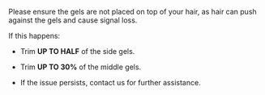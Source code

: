 Please ensure the gels are not placed on top of your hair, as hair can push against the gels and cause signal loss. 

If this happens:

- Trim **UP TO HALF** of the side gels.

- Trim **UP TO 30%** of the middle gels. 

- If the issue persists, contact us for further assistance.
